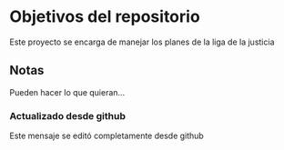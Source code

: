# Objetivos del repositorio

Este proyecto se encarga de manejar los planes de la liga de la justicia


## Notas
Pueden hacer lo que quieran...

### Actualizado desde github
Este mensaje se editó completamente desde github
